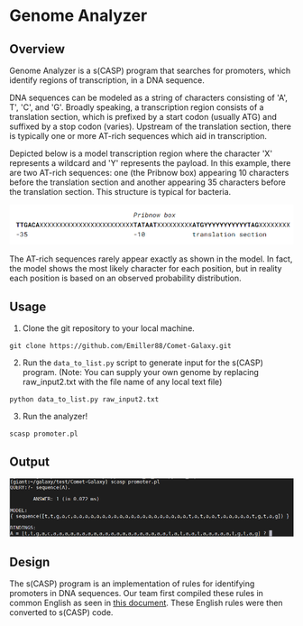 # Genome Analyzer

## Overview

Genome Analyzer is a s(CASP) program that searches for promoters, which identify regions of transcription, in a DNA sequence.

DNA sequences can be modeled as a string of characters consisting of 'A', T', 'C', and 'G'. Broadly speaking, a transcription region consists of a translation section, which is prefixed by a start codon (usually ATG) and suffixed by a stop codon (varies). Upstream of the translation section, there is typically one or more AT-rich sequences which aid in transcription.

Depicted below is a model transcription region where the character 'X' represents a wildcard and 'Y' represents the payload. In this example, there are two AT-rich sequences: one (the Pribnow box) appearing 10 characters before the translation section and another appearing 35 characters before the translation section. This structure is typical for bacteria.

![Promoter Example](/image/genome.png)

The AT-rich sequences rarely appear exactly as shown in the model. In fact, the model shows the most likely character for each position, but in reality each position is based on an observed probability distribution.

## Usage

1. Clone the git repository to your local machine.
```
git clone https://github.com/Emiller88/Comet-Galaxy.git
```

2. Run the `data_to_list.py` script to generate input for the s(CASP) program. (Note: You can supply your own genome by replacing raw_input2.txt with the file name of any local text file)
```
python data_to_list.py raw_input2.txt
```

3. Run the analyzer!
```
scasp promoter.pl
```

## Output

![Example output](/image/sample.png)

## Design

The s(CASP) program is an implementation of rules for identifying promoters in DNA sequences. Our team first compiled these rules in common English as seen in [this document](https://docs.google.com/document/d/153i7ato675mp_b7ePRx1TM4wlDa5qI-FfYx4xTki2Gs/edit?usp=sharing). These English rules were then converted to s(CASP) code.
